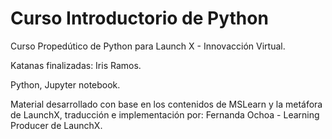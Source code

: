 # Curso Introductorio de Python
Curso Propedútico de Python para Launch X - Innovacción Virtual.

Katanas finalizadas: Iris Ramos.

Python, Jupyter notebook.

Material desarrollado con base en los contenidos de MSLearn y la metáfora de LaunchX, traducción e implementación por: Fernanda Ochoa - Learning Producer de LaunchX.
